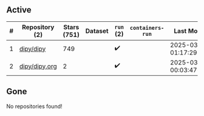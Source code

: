 ## Active
| # | Repository (2) | Stars (751) | Dataset | `run` (2) | `containers-run` | Last Modified |
| --- | --- | --- | --- | --- | --- | --- |
| 1 | [dipy/dipy](https://github.com/dipy/dipy) | 749 |  | :heavy_check_mark: |  | 2025-03-23 01:17:29+00:00 |
| 2 | [dipy/dipy.org](https://github.com/dipy/dipy.org) | 2 |  | :heavy_check_mark: |  | 2025-03-31 00:03:47+00:00 |

## Gone
No repositories found!
